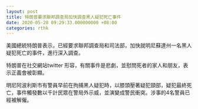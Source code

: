 ```yaml
---
layout: post
title: 特朗普要求聯邦調查局加快調查黑人疑犯死亡事件
date: 2020-05-28 09:29:33.000000000 +08:00
categories: rthk
---
```


美國總統特朗普表示，已經要求聯邦調查局和司法部，加快就明尼蘇達州一名黑人疑犯死亡的事件，進行深入調查。

特朗普在社交網站twitter 形容，有關事件是悲劇，並慰問死者的家人和朋友，表示正義會被彰顯。

明尼阿波利斯市有警員早前在拘捕黑人疑犯時，以膝頭壓著疑犯頸部，疑犯最終死亡，事件觸發數以千計民眾在警局外示威，並演變成警民衝突。涉事的4名警員已經被解僱。
